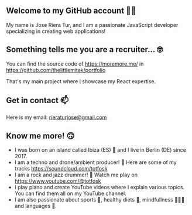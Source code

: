 ## Welcome to my GitHub account 👋🏼

My name is Jose Riera Tur, and I am a passionate JavaScript developer specializing in creating web applications!

## Something tells me you are a recruiter... 🤓

You can find the source code of https://moremore.me/ in https://github.com/thelittlemitak/portfolio

That's my main project where I showcase my React expertise.

## Get in contact 📫

Here is my email: rieraturjose@gmail.com

## Know me more! 🙃

- I was born on an island called Ibiza (ES) 🌴 and I live in Berlin (DE) since 2017.
- I am a techno and drone/ambient producer! 🎵 Here are some of my tracks https://soundcloud.com/totfosk
- I am a rock and jazz drummer! 🥁 Watch me play on https://www.youtube.com/@totfosk
- I play piano and create YouTube videos where I explain various topics. You can find them all on my YouTube channel.
- I am also passionate about sports 🥊, healthy diets 🥕, mindfullness 🧘🏻‍♂️ and languages 📕.
